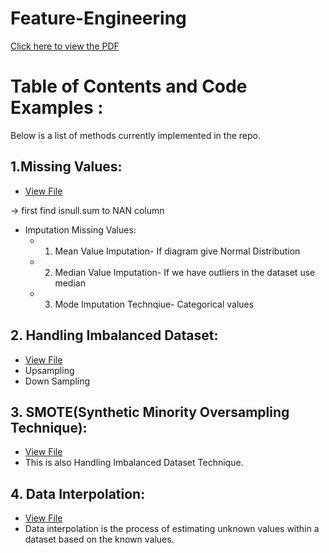 # Feature-Engineering
 [Click here to view the PDF](https://github.com/dipesh4036/Feature-Engineering/blob/main/A%20Short%20Guide%20for%20Feature%20Engineering%20and%20Feature%20Selection.pdf)


# Table of Contents and Code Examples :
Below is a list of methods currently implemented in the repo.


 ## 1.Missing Values: 
- [View File](https://github.com/dipesh4036/Feature-Engineering/blob/main/Handling%20Missing%20values.ipynb)

-> first find isnull.sum to NAN column
- Imputation Missing Values:
 	- 1. Mean Value Imputation-   If diagram give Normal Distribution
 	- 2. Median Value Imputation- If we have outliers in the dataset use median
	 - 3. Mode Imputation Technqiue- Categorical values
     
## 2. Handling Imbalanced Dataset:
- [View File](https://github.com/dipesh4036/Feature-Engineering/blob/main/Handling%20Missing%20values.ipynb)
- Upsampling
- Down Sampling

## 3. SMOTE(Synthetic Minority Oversampling Technique):
- [View File](https://github.com/dipesh4036/Feature-Engineering/blob/main/SMOTE.ipynb)
- This is also Handling Imbalanced Dataset Technique.

## 4. Data Interpolation:
- [View File](https://github.com/dipesh4036/Feature-Engineering/blob/main/Data%20Interpolation.ipynb)
- Data interpolation is the process of estimating unknown values within a dataset based on the known values.

	

